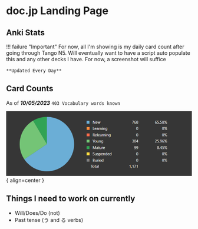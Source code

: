 # doc.jp Landing Page

## Anki Stats

!!! failure "Important"
    For now, all I'm showing is my daily card count after going through Tango N5. Will eventually want to have a script auto populate this and any other decks I have. For now, a screenshot will suffice

    **Updated Every Day**


## Card Counts

As of **_10/05/2023_** `403 Vocabulary words known`

![Card Counts](./assets/anki-stats/card-counts.png){ align=center }

## Things I need to work on currently

- Will/Does/Do (not)
- Past tense (う and る verbs)